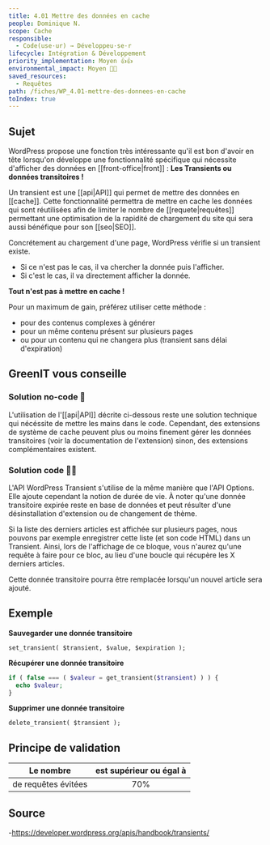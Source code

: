 ```yaml
---
title: 4.01 Mettre des données en cache
people: Dominique N.
scope: Cache
responsible:
  - Code(use·ur) → Développeu·se·r
lifecycle: Intégration & Développement
priority_implementation: Moyen 👍👍
environmental_impact: Moyen 🌱🌱
saved_resources:
  - Requêtes
path: /fiches/WP_4.01-mettre-des-donnees-en-cache
toIndex: true
---
```


## Sujet

WordPress propose une fonction très intéressante qu'il est bon d'avoir en tête lorsqu'on développe une fonctionnalité spécifique qui nécessite d'afficher des données en [[front-office|front]] : **Les Transients ou données transitoires !**

Un transient est une [[api|API]] qui permet de mettre des données en [[cache]].
Cette fonctionnalité permettra de mettre en cache les données qui sont réutilisées afin de limiter le nombre de [[requete|requêtes]] permettant une optimisation de la rapidité de chargement du site qui sera aussi bénéfique pour son [[seo|SEO]].

Concrétement au chargement d'une page, WordPress vérifie si un transient existe.

- Si ce n'est pas le cas, il va chercher la donnée puis l'afficher.
- Si c'est le cas, il va directement afficher la donnée.

**Tout n'est pas à mettre en cache !**

Pour un maximum de gain, préférez utiliser cette méthode :

- pour des contenus complexes à générer
- pour un même contenu présent sur plusieurs pages
- ou pour un contenu qui ne changera plus (transient sans délai d'expiration)

## GreenIT vous conseille

### Solution no-code 🌱

L'utilisation de l'[[api|API]] décrite ci-dessous reste une solution technique qui nécéssite de mettre les mains dans le code. Cependant, des extensions de système de cache peuvent plus ou moins finement gérer les données transitoires (voir la documentation de l'extension) sinon, des extensions complémentaires existent.

### Solution code 🌱🌱

L'API WordPress Transient s'utilise de la même manière que l'API Options. Elle ajoute cependant la notion de durée de vie. À noter qu'une donnée transitoire expirée reste en base de données et peut résulter d'une désinstallation d'extension ou de changement de thème.

Si la liste des derniers articles est affichée sur plusieurs pages, nous pouvons par exemple enregistrer cette liste (et son code HTML) dans un Transient. Ainsi, lors de l'affichage de ce bloque, vous n'aurez qu'une requête à faire pour ce bloc, au lieu d'une boucle qui récupère les X derniers articles.

Cette donnée transitoire pourra être remplacée lorsqu'un nouvel article sera ajouté.

## Exemple

**Sauvegarder une donnée transitoire**

`set_transient( $transient, $value, $expiration );`


**Récupérer une donnée transitoire**

```php
if ( false === ( $valeur = get_transient($transient) ) ) {
  echo $valeur;
}
```

**Supprimer une donnée transitoire**

`delete_transient( $transient );`

## Principe de validation

| Le nombre           | est supérieur ou égal à |
| ------------------- | :---------------------: |
| de requêtes évitées |           70%           |

## Source
-<https://developer.wordpress.org/apis/handbook/transients/>
